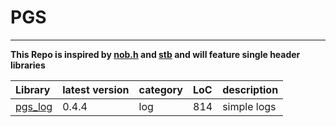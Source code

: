 # PGS

---

**This Repo is inspired by [nob.h](https://github.com/tsoding/nob.h) and [stb](https://github.com/nothings/stb) and will feature single header libraries**

|Library|latest version|category|LoC|description|
|:-|:-|:-|:-|:-|
|[pgs\_log](pgs_log.h)|0.4.4|log|814|simple logs|
